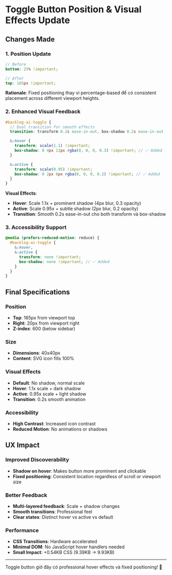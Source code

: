 # Toggle Button Position & Visual Effects Update

## Changes Made

### 1. Position Update
```scss
// Before
bottom: 25% !important;

// After  
top: 165px !important;
```

**Rationale**: Fixed positioning thay vì percentage-based để có consistent placement across different viewport heights.

### 2. Enhanced Visual Feedback
```scss
#backlog-ai-toggle {
  // Dual transition for smooth effects
  transition: transform 0.2s ease-in-out, box-shadow 0.2s ease-in-out !important;

  &:hover {
    transform: scale(1.1) !important;
    box-shadow: 0 4px 12px rgba(0, 0, 0, 0.3) !important; // ✅ Added
  }

  &:active {
    transform: scale(0.95) !important;
    box-shadow: 0 2px 6px rgba(0, 0, 0, 0.2) !important; // ✅ Added
  }
}
```

**Visual Effects**:
- **Hover**: Scale 1.1x + prominent shadow (4px blur, 0.3 opacity)
- **Active**: Scale 0.95x + subtle shadow (2px blur, 0.2 opacity)
- **Transition**: Smooth 0.2s ease-in-out cho both transform và box-shadow

### 3. Accessibility Support
```scss
@media (prefers-reduced-motion: reduce) {
  #backlog-ai-toggle {
    &:hover,
    &:active {
      transform: none !important;
      box-shadow: none !important; // ✅ Added
    }
  }
}
```

## Final Specifications

### Position
- **Top**: 165px from viewport top
- **Right**: 20px from viewport right
- **Z-index**: 600 (below sidebar)

### Size
- **Dimensions**: 40x40px
- **Content**: SVG icon fills 100%

### Visual Effects
- **Default**: No shadow, normal scale
- **Hover**: 1.1x scale + dark shadow
- **Active**: 0.95x scale + light shadow
- **Transition**: 0.2s smooth animation

### Accessibility
- **High Contrast**: Increased icon contrast
- **Reduced Motion**: No animations or shadows

## UX Impact

### Improved Discoverability
- **Shadow on hover**: Makes button more prominent and clickable
- **Fixed positioning**: Consistent location regardless of scroll or viewport size

### Better Feedback
- **Multi-layered feedback**: Scale + shadow changes
- **Smooth transitions**: Professional feel
- **Clear states**: Distinct hover vs active vs default

### Performance
- **CSS Transitions**: Hardware accelerated
- **Minimal DOM**: No JavaScript hover handlers needed
- **Small Impact**: +0.54KB CSS (9.39KB → 9.93KB)

---

Toggle button giờ đây có professional hover effects và fixed positioning! 🎯
